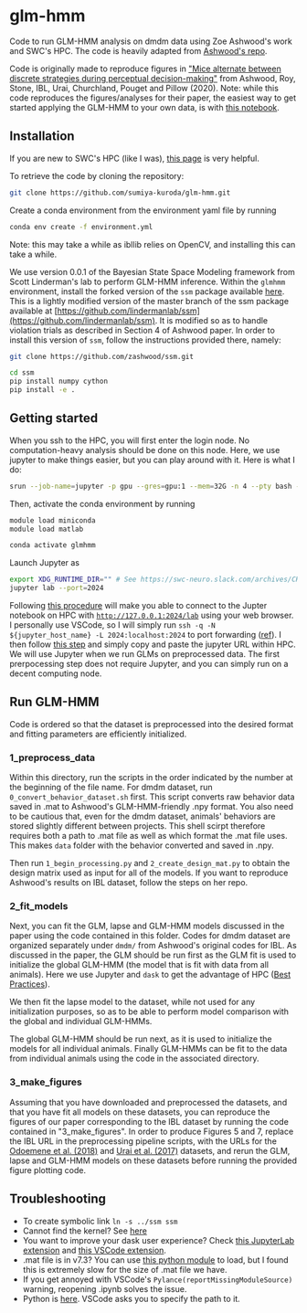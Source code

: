 # glm-hmm
Code to run GLM-HMM analysis on dmdm data using Zoe Ashwood's work and SWC's HPC. The code is heavily adapted from [Ashwood's repo](https://github.com/zashwood/glm-hmm). 

Code is originally made to reproduce figures in ["Mice alternate between discrete strategies
 during perceptual decision-making"](https://www.biorxiv.org/content/10.1101/2020.10.19.346353v4.full.pdf) from Ashwood, Roy, Stone, IBL, Urai, Churchland, Pouget and Pillow (2020).  Note: while this code reproduces the figures/analyses for their paper, the easiest way to get started applying the GLM-HMM to your own data, is with [this notebook](https://github.com/zashwood/ssm/blob/master/notebooks/2b%20Input%20Driven%20Observations%20(GLM-HMM).ipynb). 

## Installation
If you are new to SWC's HPC (like I was), [this page](https://howto.neuroinformatics.dev/programming/SSH-SWC-cluster.html) is very helpful.

To retrieve the code by cloning the repository:
```sh
git clone https://github.com/sumiya-kuroda/glm-hmm.git
```

Create a conda environment from the environment yaml file by running 
```sh
conda env create -f environment.yml
```
Note: this may take a while as ibllib relies on OpenCV, and installing this can take a while.  

We use version 0.0.1 of the Bayesian State Space Modeling framework from Scott Linderman's lab to perform GLM-HMM inference. Within the `glmhmm` environment, install the forked version of the `ssm` package available [here](https://github.com/zashwood/ssm). This is a lightly modified version of the master branch of the ssm package available at [https://github.com/lindermanlab/ssm](https://github.com/lindermanlab/ssm). It is modified so as to handle violation trials as described in Section 4 of Ashwood paper. In order to install this version of `ssm`, follow the instructions provided there, namely:     
```sh
git clone https://github.com/zashwood/ssm.git

cd ssm
pip install numpy cython
pip install -e .
```

## Getting started
When you ssh to the HPC, you will first enter the login node. No computation-heavy analysis should be done on this node. Here, we use jupyter to make things easier, but you can play around with it. Here is what I do:
```sh
srun --job-name=jupyter -p gpu --gres=gpu:1 --mem=32G -n 4 --pty bash -l
```

Then, activate the conda environment by running 
 ```sh
 module load miniconda
 module load matlab

 conda activate glmhmm
```

Launch Jupyter as
```sh
export XDG_RUNTIME_DIR="" # See https://swc-neuro.slack.com/archives/CHLGTQVLL/p1560422985006700
jupyter lab --port=2024
```
Following [this procedure](https://github.com/pierreglaser/jupyter-slurm-setup-instructions) will make you able to connect to the Jupter notebook on HPC with [`http://127.0.0.1:2024/lab`](http://127.0.0.1:2024/lab) using your web browser. I personally use VSCode, so I will simply run `ssh -q -N ${jupyter_host_name} -L 2024:localhost:2024` to port forwarding ([ref](https://swc-neuro.slack.com/archives/C0116D5V7SA/p1645618426952349)). I then follow [this step](https://github.com/microsoft/vscode-jupyter/discussions/13145) and simply copy and paste the jupyter URL within HPC. We will use Jupyter when we run GLMs on preprocessed data. The first prerpocessing step does not require Jupyter, and you can simply run on a decent computing node.

## Run GLM-HMM
Code is ordered so that the dataset is preprocessed into the desired format and fitting parameters are efficiently initialized. 

### 1_preprocess_data 
Within this directory, run the scripts in the order indicated by the number at the beginning of the file name. For dmdm dataset, run `0_convert_behavior_dataset.sh` first. This script converts raw behavior data saved in .mat to Ashwood's GLM-HMM-friendly .npy format. You also need to be cautious that, even for the dmdm dataset, animals' behaviors are stored slightly different between projects. This shell scirpt therefore requires both a path to .mat file as well as which format the .mat file uses. This makes `data` folder with the behavior converted and saved in .npy.

Then run `1_begin_processing.py` and `2_create_design_mat.py` to obtain the design matrix used as input for all of the models. If you want to reproduce Ashwood's results on IBL dataset, follow the steps on her repo. 

### 2_fit_models
Next, you can fit the GLM, lapse and GLM-HMM models discussed in the paper using the code contained in this folder. Codes for dmdm dataset are organized separately under `dmdm/` from Ashwood's original codes for IBL. As discussed in the paper, the GLM should be run first as the GLM fit is used to initialize the global GLM-HMM (the model that is fit with data from all animals). Here we use Jupyter and `dask` to get the advantage of HPC ([Best Practices](https://docs.dask.org/en/stable/delayed-best-practices.html)).

We then fit the lapse model to the dataset, while not used for any initialization purposes, so as to be able to perform model comparison with the global and individual GLM-HMMs. 

The global GLM-HMM should be run next, as it is used to initialize the models for all individual animals. Finally GLM-HMMs can be fit to the data from individual animals using the code in the associated directory. 
          
### 3_make_figures
Assuming that you have downloaded and preprocessed the datasets, and that you have fit all models on these datasets,  you can reproduce the figures of our paper corresponding to the IBL dataset by running the code contained in "3_make_figures".  In order to produce Figures 5 and 7, replace the IBL URL in the preprocessing pipeline scripts, with the URLs for the [Odoemene et al. (2018)](https://doi.org/10.14224/1.38944) and [Urai et al. (2017)](https://doi.org/10.6084/m9.figshare.4300043) datasets, and rerun the GLM, lapse and GLM-HMM models on these datasets before running the provided figure plotting code.


## Troubleshooting
- To create symbolic link `ln -s ../ssm ssm`
- Cannot find the kernel? See [here](https://www.mk-tech20.com/vscode-conda/)
- You want to improve your dask user experience? Check [this JupyterLab extension](https://github.com/dask/dask-labextension) and [this VSCode extension](https://marketplace.visualstudio.com/items?itemName=joyceerhl.vscode-dask).
- .mat file is in v7.3? You can use [this python module](https://github.com/skjerns/mat7.3) to load, but I found this is extremely slow for the size of .mat file we have.
- If you get annoyed with VSCode's `Pylance(reportMissingModuleSource)` warning, reopening .ipynb solves the issue.
- Python is [here](/nfs/nhome/live/skuroda/.conda/envs/glmhmm/bin/python3.7). VSCode asks you to specify the path to it.